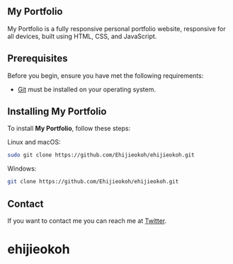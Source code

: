 ## My Portfolio
My Portfolio is a fully responsive personal portfolio website, responsive for all devices, built using HTML, CSS, and JavaScript.


## Prerequisites

Before you begin, ensure you have met the following requirements:

* [Git](https://git-scm.com/downloads "Download Git") must be installed on your operating system.

## Installing My Portfolio

To install **My Portfolio**, follow these steps:

Linux and macOS:

```bash
sudo git clone https://github.com/Ehijieokoh/ehijieokoh.git
```

Windows:

```bash
git clone https://github.com/Ehijieokoh/ehijieokoh.git
```

## Contact

If you want to contact me you can reach me at [Twitter](https://www.x.com/emjaysblogg).


# ehijieokoh
